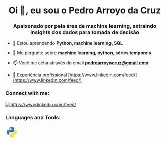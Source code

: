 <h1 align="center">Oi 👋, eu sou o Pedro Arroyo da Cruz</h1>
<h3 align="center">Apaixonado por pela área de machine learning, extraindo insights dos dados para tomada de decisão</h3>

- 🌱 Estou aprendendo **Python, machine learning, SQL**

- 💬 Me pergunte sobre **machine learning, python, séries temporais**

- 📫 Você me acha através do email **pedroarroyocruz@gmail.com**

- 📄 Experiência profissional [https://www.linkedin.com/feed/](https://www.linkedin.com/feed/)

<h3 align="left">Connect with me:</h3>
<p align="left">
<a href="https://linkedin.com/in/https://www.linkedin.com/feed/" target="blank"><img align="center" src="https://raw.githubusercontent.com/rahuldkjain/github-profile-readme-generator/master/src/images/icons/Social/linked-in-alt.svg" alt="https://www.linkedin.com/feed/" height="30" width="40" /></a>
</p>

<h3 align="left">Languages and Tools:</h3>
<p align="left"> <a href="https://www.python.org" target="_blank" rel="noreferrer"> <img src="https://raw.githubusercontent.com/devicons/devicon/master/icons/python/python-original.svg" alt="python" width="40" height="40"/> </a> </p>












<!---
- 👋 Hi, I’m @PedroArroyoCruz
- 👀 I’m interested in ...
- 🌱 I’m currently learning ...
- 💞️ I’m looking to collaborate on ...
- 📫 How to reach me ...

<!---
PedroArroyoCruz/PedroArroyoCruz is a ✨ special ✨ repository because its `README.md` (this file) appears on your GitHub profile.
You can click the Preview link to take a look at your changes.
---> 
    
